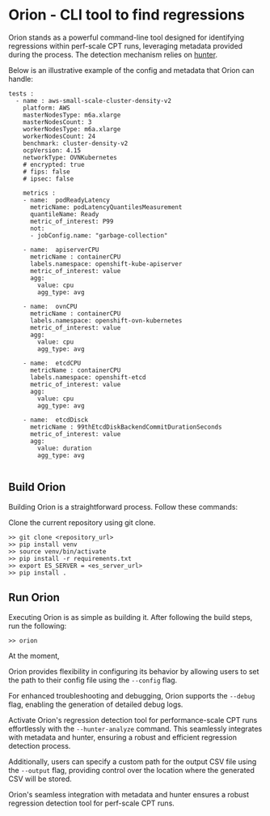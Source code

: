 # Orion - CLI tool to find regressions
Orion stands as a powerful command-line tool designed for identifying regressions within perf-scale CPT runs, leveraging metadata provided during the process. The detection mechanism relies on [hunter](https://github.com/datastax-labs/hunter).

Below is an illustrative example of the config and metadata that Orion can handle:

```
tests :
  - name : aws-small-scale-cluster-density-v2
    platform: AWS
    masterNodesType: m6a.xlarge
    masterNodesCount: 3
    workerNodesType: m6a.xlarge
    workerNodesCount: 24
    benchmark: cluster-density-v2
    ocpVersion: 4.15
    networkType: OVNKubernetes
    # encrypted: true
    # fips: false
    # ipsec: false

    metrics : 
    - name:  podReadyLatency
      metricName: podLatencyQuantilesMeasurement
      quantileName: Ready
      metric_of_interest: P99
      not: 
      - jobConfig.name: "garbage-collection"
      
    - name:  apiserverCPU
      metricName : containerCPU
      labels.namespace: openshift-kube-apiserver
      metric_of_interest: value
      agg:
        value: cpu
        agg_type: avg

    - name:  ovnCPU
      metricName : containerCPU
      labels.namespace: openshift-ovn-kubernetes
      metric_of_interest: value
      agg:
        value: cpu
        agg_type: avg

    - name:  etcdCPU
      metricName : containerCPU
      labels.namespace: openshift-etcd
      metric_of_interest: value
      agg:
        value: cpu
        agg_type: avg
    
    - name:  etcdDisck
      metricName : 99thEtcdDiskBackendCommitDurationSeconds
      metric_of_interest: value
      agg:
        value: duration
        agg_type: avg


```

## Build Orion
Building Orion is a straightforward process. Follow these commands:

Clone the current repository using git clone.

```
>> git clone <repository_url>
>> pip install venv
>> source venv/bin/activate
>> pip install -r requirements.txt
>> export ES_SERVER = <es_server_url>
>> pip install .
```
## Run Orion
Executing Orion is as simple as building it. After following the build steps, run the following:
```
>> orion
```
At the moment, 

Orion provides flexibility in configuring its behavior by allowing users to set the path to their config file using the ```--config``` flag. 

For enhanced troubleshooting and debugging, Orion supports the ```--debug``` flag, enabling the generation of detailed debug logs. 

Activate Orion's regression detection tool for performance-scale CPT runs effortlessly with the ```--hunter-analyze``` command. This seamlessly integrates with metadata and hunter, ensuring a robust and efficient regression detection process.

Additionally, users can specify a custom path for the output CSV file using the ```--output``` flag, providing control over the location where the generated CSV will be stored.

Orion's seamless integration with metadata and hunter ensures a robust regression detection tool for perf-scale CPT runs.


